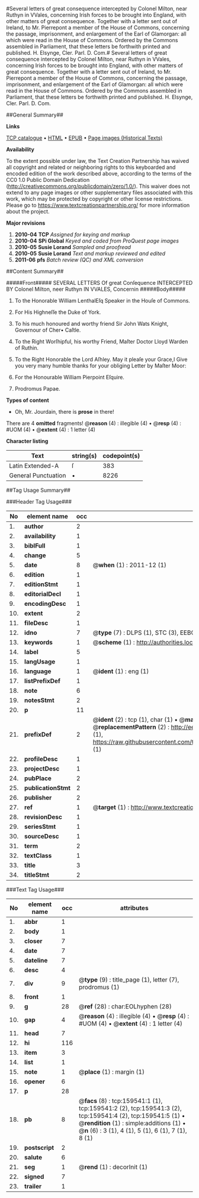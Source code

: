 #Several letters of great consequence intercepted by Colonel Milton, near Ruthyn in VVales, concerning Irish forces to be brought into England, with other matters of great consequence. Together with a letter sent out of Ireland, to Mr. Pierrepont a member of the House of Commons, concerning the passage, imprisonment, and enlargement of the Earl of Glamorgan: all which were read in the House of Commons. Ordered by the Commons assembled in Parliament, that these letters be forthwith printed and published. H. Elsynge, Cler. Parl. D. Com.#
Several letters of great consequence intercepted by Colonel Milton, near Ruthyn in VVales, concerning Irish forces to be brought into England, with other matters of great consequence. Together with a letter sent out of Ireland, to Mr. Pierrepont a member of the House of Commons, concerning the passage, imprisonment, and enlargement of the Earl of Glamorgan: all which were read in the House of Commons. Ordered by the Commons assembled in Parliament, that these letters be forthwith printed and published. H. Elsynge, Cler. Parl. D. Com.

##General Summary##

**Links**

[TCP catalogue](http://www.ota.ox.ac.uk/tcp/)  • 
[HTML](http://tei.it.ox.ac.uk/tcp/Texts-HTML/free/A92/A92983.html)  • 
[EPUB](http://tei.it.ox.ac.uk/tcp/Texts-EPUB/free/A92/A92983.epub) • 
[Page images (Historical Texts)](https://historicaltexts.jisc.ac.uk/eebo-99861299e)

**Availability**

To the extent possible under law, the Text Creation Partnership has waived all copyright and related or neighboring rights to this keyboarded and encoded edition of the work described above, according to the terms of the CC0 1.0 Public Domain Dedication (http://creativecommons.org/publicdomain/zero/1.0/). This waiver does not extend to any page images or other supplementary files associated with this work, which may be protected by copyright or other license restrictions. Please go to https://www.textcreationpartnership.org/ for more information about the project.

**Major revisions**

1. __2010-04__ __TCP__ *Assigned for keying and markup*
1. __2010-04__ __SPi Global__ *Keyed and coded from ProQuest page images*
1. __2010-05__ __Susie Lorand__ *Sampled and proofread*
1. __2010-05__ __Susie Lorand__ *Text and markup reviewed and edited*
1. __2011-06__ __pfs__ *Batch review (QC) and XML conversion*

##Content Summary##

#####Front#####
SEVERAL LETTERS Of great Conſequence INTERCEPTED BY Colonel Milton, neer Ruthyn IN VVALES, Concernin
#####Body#####

1. To the Honorable William LenthalEſq Speaker in the Houſe of Commons.

1. For His Highneſſe the Duke of York.

1. To his much honoured and worthy friend Sir John Wats Knight, Governour of Cher• Caſtle.

1. To the Right Worſhipful, his worthy Friend, Maſter Doctor Lloyd Warden of Ruthin.

1. To the Right Honorable the Lord Aſhley.
May it pleaſe your Grace,I Give you very many humble thanks for your obliging Letter by Maſter Moor:
1. For the Honourable William Pierpoint Eſquire.

1. Prodromus Papae.

**Types of content**

  * Oh, Mr. Jourdain, there is **prose** in there!

There are 4 **omitted** fragments! 
 @__reason__ (4) : illegible (4)  •  @__resp__ (4) : #UOM (4)  •  @__extent__ (4) : 1 letter (4)

**Character listing**


|Text|string(s)|codepoint(s)|
|---|---|---|
|Latin Extended-A|ſ|383|
|General Punctuation|•|8226|

##Tag Usage Summary##

###Header Tag Usage###

|No|element name|occ|attributes|
|---|---|---|---|
|1.|__author__|2||
|2.|__availability__|1||
|3.|__biblFull__|1||
|4.|__change__|5||
|5.|__date__|8| @__when__ (1) : 2011-12 (1)|
|6.|__edition__|1||
|7.|__editionStmt__|1||
|8.|__editorialDecl__|1||
|9.|__encodingDesc__|1||
|10.|__extent__|2||
|11.|__fileDesc__|1||
|12.|__idno__|7| @__type__ (7) : DLPS (1), STC (3), EEBO-CITATION (1), PROQUEST (1), VID (1)|
|13.|__keywords__|1| @__scheme__ (1) : http://authorities.loc.gov/ (1)|
|14.|__label__|5||
|15.|__langUsage__|1||
|16.|__language__|1| @__ident__ (1) : eng (1)|
|17.|__listPrefixDef__|1||
|18.|__note__|6||
|19.|__notesStmt__|2||
|20.|__p__|11||
|21.|__prefixDef__|2| @__ident__ (2) : tcp (1), char (1)  •  @__matchPattern__ (2) : ([0-9\-]+):([0-9IVX]+) (1), (.+) (1)  •  @__replacementPattern__ (2) : http://eebo.chadwyck.com/downloadtiff?vid=$1&page=$2 (1), https://raw.githubusercontent.com/textcreationpartnership/Texts/master/tcpchars.xml#$1 (1)|
|22.|__profileDesc__|1||
|23.|__projectDesc__|1||
|24.|__pubPlace__|2||
|25.|__publicationStmt__|2||
|26.|__publisher__|2||
|27.|__ref__|1| @__target__ (1) : http://www.textcreationpartnership.org/docs/. (1)|
|28.|__revisionDesc__|1||
|29.|__seriesStmt__|1||
|30.|__sourceDesc__|1||
|31.|__term__|2||
|32.|__textClass__|1||
|33.|__title__|3||
|34.|__titleStmt__|2||


###Text Tag Usage###

|No|element name|occ|attributes|
|---|---|---|---|
|1.|__abbr__|1||
|2.|__body__|1||
|3.|__closer__|7||
|4.|__date__|7||
|5.|__dateline__|7||
|6.|__desc__|4||
|7.|__div__|9| @__type__ (9) : title_page (1), letter (7), prodromus (1)|
|8.|__front__|1||
|9.|__g__|28| @__ref__ (28) : char:EOLhyphen (28)|
|10.|__gap__|4| @__reason__ (4) : illegible (4)  •  @__resp__ (4) : #UOM (4)  •  @__extent__ (4) : 1 letter (4)|
|11.|__head__|7||
|12.|__hi__|116||
|13.|__item__|3||
|14.|__list__|1||
|15.|__note__|1| @__place__ (1) : margin (1)|
|16.|__opener__|6||
|17.|__p__|28||
|18.|__pb__|8| @__facs__ (8) : tcp:159541:1 (1), tcp:159541:2 (2), tcp:159541:3 (2), tcp:159541:4 (2), tcp:159541:5 (1)  •  @__rendition__ (1) : simple:additions (1)  •  @__n__ (6) : 3 (1), 4 (1), 5 (1), 6 (1), 7 (1), 8 (1)|
|19.|__postscript__|2||
|20.|__salute__|6||
|21.|__seg__|1| @__rend__ (1) : decorInit (1)|
|22.|__signed__|7||
|23.|__trailer__|1||

